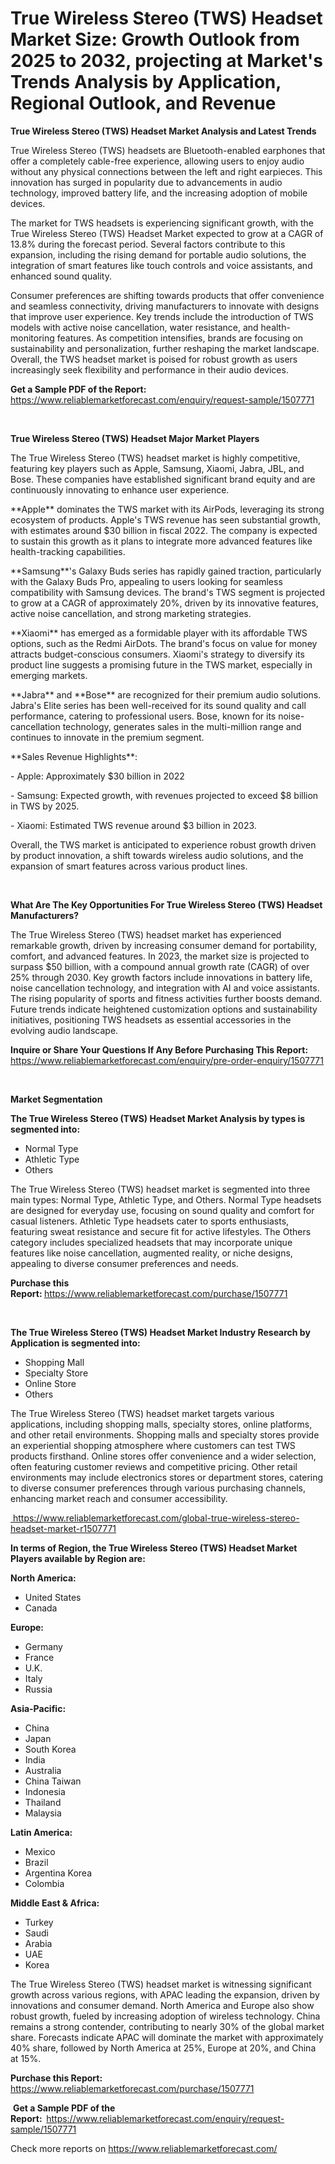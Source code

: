 <p><h1>True Wireless Stereo (TWS) Headset Market Size: Growth Outlook from 2025 to 2032, projecting at Market's Trends Analysis by Application, Regional Outlook, and Revenue</h1></p><p><strong>True Wireless Stereo (TWS) Headset Market Analysis and Latest Trends</strong></p>
<p><p>True Wireless Stereo (TWS) headsets are Bluetooth-enabled earphones that offer a completely cable-free experience, allowing users to enjoy audio without any physical connections between the left and right earpieces. This innovation has surged in popularity due to advancements in audio technology, improved battery life, and the increasing adoption of mobile devices. </p><p>The market for TWS headsets is experiencing significant growth, with the True Wireless Stereo (TWS) Headset Market expected to grow at a CAGR of 13.8% during the forecast period. Several factors contribute to this expansion, including the rising demand for portable audio solutions, the integration of smart features like touch controls and voice assistants, and enhanced sound quality. </p><p>Consumer preferences are shifting towards products that offer convenience and seamless connectivity, driving manufacturers to innovate with designs that improve user experience. Key trends include the introduction of TWS models with active noise cancellation, water resistance, and health-monitoring features. As competition intensifies, brands are focusing on sustainability and personalization, further reshaping the market landscape. Overall, the TWS headset market is poised for robust growth as users increasingly seek flexibility and performance in their audio devices.</p></p>
<p><strong>Get a Sample PDF of the Report:&nbsp;</strong> <a href="https://www.reliablemarketforecast.com/enquiry/request-sample/1507771?utm_campaign=3169&utm_medium=2&utm_source=Github&utm_content=ia&utm_term=05042025&utm_id=true-wireless-stereo-tws-headset">https://www.reliablemarketforecast.com/enquiry/request-sample/1507771</a></p>
<p>&nbsp;</p>
<p><strong>True Wireless Stereo (TWS) Headset Major Market Players</strong></p>
<p><p>The True Wireless Stereo (TWS) headset market is highly competitive, featuring key players such as Apple, Samsung, Xiaomi, Jabra, JBL, and Bose. These companies have established significant brand equity and are continuously innovating to enhance user experience.</p><p>**Apple** dominates the TWS market with its AirPods, leveraging its strong ecosystem of products. Apple's TWS revenue has seen substantial growth, with estimates around $30 billion in fiscal 2022. The company is expected to sustain this growth as it plans to integrate more advanced features like health-tracking capabilities.</p><p>**Samsung**'s Galaxy Buds series has rapidly gained traction, particularly with the Galaxy Buds Pro, appealing to users looking for seamless compatibility with Samsung devices. The brand's TWS segment is projected to grow at a CAGR of approximately 20%, driven by its innovative features, active noise cancellation, and strong marketing strategies.</p><p>**Xiaomi** has emerged as a formidable player with its affordable TWS options, such as the Redmi AirDots. The brand's focus on value for money attracts budget-conscious consumers. Xiaomi's strategy to diversify its product line suggests a promising future in the TWS market, especially in emerging markets.</p><p>**Jabra** and **Bose** are recognized for their premium audio solutions. Jabra's Elite series has been well-received for its sound quality and call performance, catering to professional users. Bose, known for its noise-cancellation technology, generates sales in the multi-million range and continues to innovate in the premium segment.</p><p>**Sales Revenue Highlights**: </p><p>- Apple: Approximately $30 billion in 2022 </p><p>- Samsung: Expected growth, with revenues projected to exceed $8 billion in TWS by 2025.</p><p>- Xiaomi: Estimated TWS revenue around $3 billion in 2023.</p><p>Overall, the TWS market is anticipated to experience robust growth driven by product innovation, a shift towards wireless audio solutions, and the expansion of smart features across various product lines.</p></p>
<p>&nbsp;</p>
<p><strong>What Are The Key Opportunities For True Wireless Stereo (TWS) Headset Manufacturers?</strong></p>
<p><p>The True Wireless Stereo (TWS) headset market has experienced remarkable growth, driven by increasing consumer demand for portability, comfort, and advanced features. In 2023, the market size is projected to surpass $50 billion, with a compound annual growth rate (CAGR) of over 25% through 2030. Key growth factors include innovations in battery life, noise cancellation technology, and integration with AI and voice assistants. The rising popularity of sports and fitness activities further boosts demand. Future trends indicate heightened customization options and sustainability initiatives, positioning TWS headsets as essential accessories in the evolving audio landscape.</p></p>
<p><strong>Inquire or Share Your Questions If Any Before Purchasing This Report:</strong> <a href="https://www.reliablemarketforecast.com/enquiry/pre-order-enquiry/1507771?utm_campaign=3169&utm_medium=2&utm_source=Github&utm_content=ia&utm_term=05042025&utm_id=true-wireless-stereo-tws-headset">https://www.reliablemarketforecast.com/enquiry/pre-order-enquiry/1507771</a></p>
<p>&nbsp;</p>
<p><strong>Market Segmentation</strong></p>
<p><strong>The True Wireless Stereo (TWS) Headset Market Analysis by types is segmented into:</strong></p>
<p><ul><li>Normal Type</li><li>Athletic Type</li><li>Others</li></ul></p>
<p><p>The True Wireless Stereo (TWS) headset market is segmented into three main types: Normal Type, Athletic Type, and Others. Normal Type headsets are designed for everyday use, focusing on sound quality and comfort for casual listeners. Athletic Type headsets cater to sports enthusiasts, featuring sweat resistance and secure fit for active lifestyles. The Others category includes specialized headsets that may incorporate unique features like noise cancellation, augmented reality, or niche designs, appealing to diverse consumer preferences and needs.</p></p>
<p><strong>Purchase this Report:&nbsp;</strong><a href="https://www.reliablemarketforecast.com/purchase/1507771?utm_campaign=3169&utm_medium=2&utm_source=Github&utm_content=ia&utm_term=05042025&utm_id=true-wireless-stereo-tws-headset">https://www.reliablemarketforecast.com/purchase/1507771</a></p>
<p>&nbsp;</p>
<p><strong>The True Wireless Stereo (TWS) Headset Market Industry Research by Application is segmented into:</strong></p>
<p><ul><li>Shopping Mall</li><li>Specialty Store</li><li>Online Store</li><li>Others</li></ul></p>
<p><p>The True Wireless Stereo (TWS) headset market targets various applications, including shopping malls, specialty stores, online platforms, and other retail environments. Shopping malls and specialty stores provide an experiential shopping atmosphere where customers can test TWS products firsthand. Online stores offer convenience and a wider selection, often featuring customer reviews and competitive pricing. Other retail environments may include electronics stores or department stores, catering to diverse consumer preferences through various purchasing channels, enhancing market reach and consumer accessibility.</p></p>
<p><a href="https://www.reliablemarketforecast.com/global-true-wireless-stereo-headset-market-r1507771?utm_campaign=3169&utm_medium=2&utm_source=Github&utm_content=ia&utm_term=05042025&utm_id=true-wireless-stereo-tws-headset">&nbsp;https://www.reliablemarketforecast.com/global-true-wireless-stereo-headset-market-r1507771</a></p>
<p><strong>In terms of Region, the True Wireless Stereo (TWS) Headset Market Players available by Region are:</strong></p>
<p>
    <p> <strong> North America: </strong>
        <ul>
            <li>United States</li>
            <li>Canada</li>
        </ul>
        </p> 
    <p> <strong> Europe: </strong>
        <ul>
            <li>Germany</li>
            <li>France</li>
            <li>U.K.</li>
            <li>Italy</li>
            <li>Russia</li>
        </ul>
        </p> 
    <p> <strong> Asia-Pacific: </strong>
        <ul>
            <li>China</li>
            <li>Japan</li>
            <li>South Korea</li>
            <li>India</li>
            <li>Australia</li>
            <li>China Taiwan</li>
            <li>Indonesia</li>
            <li>Thailand</li>
            <li>Malaysia</li>
        </ul>
        </p> 
    <p> <strong> Latin America: </strong>
        <ul>
            <li>Mexico</li>
            <li>Brazil</li>
            <li>Argentina Korea</li>
            <li>Colombia</li>
        </ul>
        </p> 
    <p> <strong> Middle East & Africa: </strong>
        <ul>
            <li>Turkey</li>
            <li>Saudi</li>
            <li>Arabia</li>
            <li>UAE</li>
            <li>Korea</li>
        </ul>
    </p>
    </p>
<p><p>The True Wireless Stereo (TWS) headset market is witnessing significant growth across various regions, with APAC leading the expansion, driven by innovations and consumer demand. North America and Europe also show robust growth, fueled by increasing adoption of wireless technology. China remains a strong contender, contributing to nearly 30% of the global market share. Forecasts indicate APAC will dominate the market with approximately 40% share, followed by North America at 25%, Europe at 20%, and China at 15%.</p></p>
<p><strong>Purchase this Report: </strong><a href="https://www.reliablemarketforecast.com/purchase/1507771?utm_campaign=3169&utm_medium=2&utm_source=Github&utm_content=ia&utm_term=05042025&utm_id=true-wireless-stereo-tws-headset">https://www.reliablemarketforecast.com/purchase/1507771</a></p>
<p>&nbsp;<strong>Get a Sample PDF of the Report:&nbsp;&nbsp;</strong><a href="https://www.reliablemarketforecast.com/enquiry/request-sample/1507771?utm_campaign=3169&utm_medium=2&utm_source=Github&utm_content=ia&utm_term=05042025&utm_id=true-wireless-stereo-tws-headset">https://www.reliablemarketforecast.com/enquiry/request-sample/1507771</a></p>
<p><strong></strong></p>
<p>Check more reports on <a href="https://www.reliablemarketforecast.com/?utm_campaign=3169&utm_medium=2&utm_source=Github&utm_content=ia&utm_term=05042025&utm_id=true-wireless-stereo-tws-headset">https://www.reliablemarketforecast.com/</a></p>